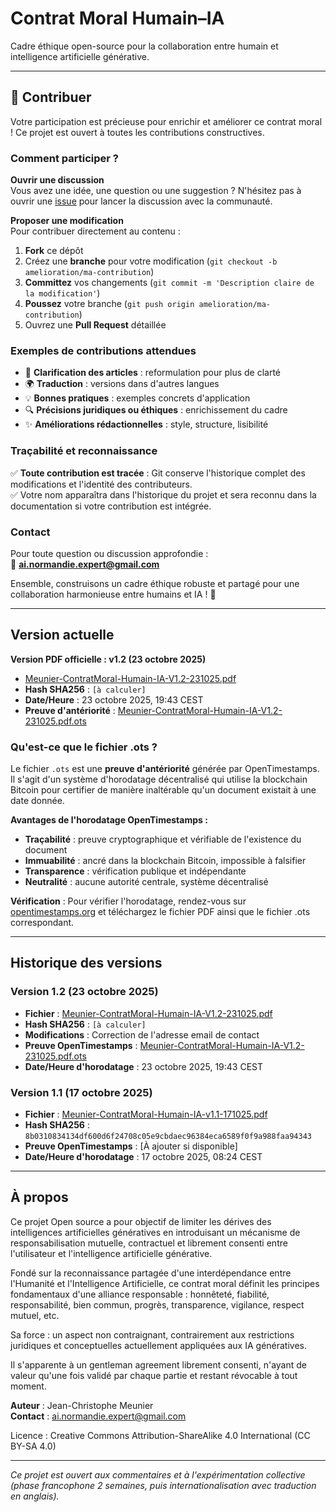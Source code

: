 # Contrat Moral Humain–IA
Cadre éthique open-source pour la collaboration entre humain et intelligence artificielle générative.

---

## 🤝 Contribuer

Votre participation est précieuse pour enrichir et améliorer ce contrat moral ! Ce projet est ouvert à toutes les contributions constructives.

### Comment participer ?

**Ouvrir une discussion**  
Vous avez une idée, une question ou une suggestion ? N'hésitez pas à ouvrir une [issue](https://github.com/meunier-jc/Human-AI-Moral-Contract/issues) pour lancer la discussion avec la communauté.

**Proposer une modification**  
Pour contribuer directement au contenu :
1. **Fork** ce dépôt
2. Créez une **branche** pour votre modification (`git checkout -b amelioration/ma-contribution`)
3. **Committez** vos changements (`git commit -m 'Description claire de la modification'`)
4. **Poussez** votre branche (`git push origin amelioration/ma-contribution`)
5. Ouvrez une **Pull Request** détaillée

### Exemples de contributions attendues

- 📝 **Clarification des articles** : reformulation pour plus de clarté
- 🌍 **Traduction** : versions dans d'autres langues
- 💡 **Bonnes pratiques** : exemples concrets d'application
- 🔍 **Précisions juridiques ou éthiques** : enrichissement du cadre
- ✨ **Améliorations rédactionnelles** : style, structure, lisibilité

### Traçabilité et reconnaissance

✅ **Toute contribution est tracée** : Git conserve l'historique complet des modifications et l'identité des contributeurs.  
✅ Votre nom apparaîtra dans l'historique du projet et sera reconnu dans la documentation si votre contribution est intégrée.

### Contact

Pour toute question ou discussion approfondie :  
📧 **ai.normandie.expert@gmail.com**

Ensemble, construisons un cadre éthique robuste et partagé pour une collaboration harmonieuse entre humains et IA ! 🚀

---

## Version actuelle

**Version PDF officielle : v1.2 (23 octobre 2025)**

- [Meunier-ContratMoral-Humain-IA-V1.2-231025.pdf](./Meunier-ContratMoral-Humain-IA-V1.2-231025.pdf)
- **Hash SHA256** : `[à calculer]`
- **Date/Heure** : 23 octobre 2025, 19:43 CEST
- **Preuve d'antériorité** : [Meunier-ContratMoral-Humain-IA-V1.2-231025.pdf.ots](./Meunier-ContratMoral-Humain-IA-V1.2-231025.pdf.ots)

### Qu'est-ce que le fichier .ots ?

Le fichier `.ots` est une **preuve d'antériorité** générée par OpenTimestamps. Il s'agit d'un système d'horodatage décentralisé qui utilise la blockchain Bitcoin pour certifier de manière inaltérable qu'un document existait à une date donnée.

**Avantages de l'horodatage OpenTimestamps :**

- **Traçabilité** : preuve cryptographique et vérifiable de l'existence du document
- **Immuabilité** : ancré dans la blockchain Bitcoin, impossible à falsifier
- **Transparence** : vérification publique et indépendante
- **Neutralité** : aucune autorité centrale, système décentralisé

**Vérification** : Pour vérifier l'horodatage, rendez-vous sur [opentimestamps.org](https://opentimestamps.org) et téléchargez le fichier PDF ainsi que le fichier .ots correspondant.

---

## Historique des versions

### Version 1.2 (23 octobre 2025)

- **Fichier** : [Meunier-ContratMoral-Humain-IA-V1.2-231025.pdf](./Meunier-ContratMoral-Humain-IA-V1.2-231025.pdf)
- **Hash SHA256** : `[à calculer]`
- **Modifications** : Correction de l'adresse email de contact
- **Preuve OpenTimestamps** : [Meunier-ContratMoral-Humain-IA-V1.2-231025.pdf.ots](./Meunier-ContratMoral-Humain-IA-V1.2-231025.pdf.ots)
- **Date/Heure d'horodatage** : 23 octobre 2025, 19:43 CEST

### Version 1.1 (17 octobre 2025)

- **Fichier** : [Meunier-ContratMoral-Humain-IA-v1.1-171025.pdf](./Meunier-ContratMoral-Humain-IA-v1.1-171025.pdf)
- **Hash SHA256** : `8b0310834134df600d6f24708c05e9cbdaec96384eca6589f0f9a988faa94343`
- **Preuve OpenTimestamps** : [À ajouter si disponible]
- **Date/Heure d'horodatage** : 17 octobre 2025, 08:24 CEST

---

## À propos

Ce projet Open source a pour objectif de limiter les dérives des intelligences artificielles génératives en introduisant un mécanisme de responsabilisation mutuelle, contractuel et librement consenti entre l'utilisateur et l'intelligence artificielle générative.

Fondé sur la reconnaissance partagée d'une interdépendance entre l'Humanité et l'Intelligence Artificielle, ce contrat moral définit les principes fondamentaux d'une alliance responsable : honnêteté, fiabilité, responsabilité, bien commun, progrès, transparence, vigilance, respect mutuel, etc.

Sa force : un aspect non contraignant, contrairement aux restrictions juridiques et conceptuelles actuellement appliquées aux IA génératives.

Il s'apparente à un gentleman agreement librement consenti, n'ayant de valeur qu'une fois validé par chaque partie et restant révocable à tout moment.

**Auteur** : Jean-Christophe Meunier  
**Contact** : ai.normandie.expert@gmail.com

Licence : Creative Commons Attribution-ShareAlike 4.0 International (CC BY-SA 4.0)

---

*Ce projet est ouvert aux commentaires et à l'expérimentation collective (phase francophone 2 semaines, puis internationalisation avec traduction en anglais).*

